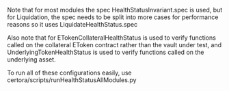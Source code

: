 Note that for most modules the spec HealthStatusInvariant.spec is used, but for Liquidation,
the spec needs to be split into more cases for performance reasons so it uses LiquidateHealthStatus.spec

Also note that for ETokenCollateralHealthStatus is used to verify functions called on the collateral
EToken contract rather than the vault under test, and UnderlyingTokenHealthStatus is used to verify
functions called on the underlying asset.

To run all of these configurations easily, use certora/scripts/runHealthStatusAllModules.py